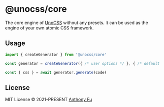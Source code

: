 # @unocss/core

The core engine of [UnoCSS](https://github.com/antfu/unocss) without any presets. It can be used as the engine of your own atomic CSS framework.

## Usage

```ts
import { createGenerator } from '@unocss/core'

const generator = createGenerator({ /* user options */ }, { /* default options */ })

const { css } = await generator.generate(code)
```

## License

MIT License © 2021-PRESENT [Anthony Fu](https://github.com/antfu)

